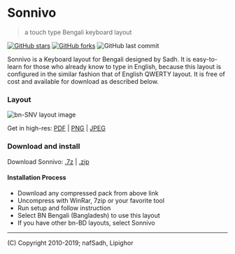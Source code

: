Sonnivo
=======
> a touch type Bengali keyboard layout

[![GitHub stars](https://img.shields.io/github/stars/Lipighor/Sonnivo.svg?style=social&label=Stars)](https://github.com/Lipighor/Sonnivo)
[![GitHub forks](https://img.shields.io/github/forks/Lipighor/Sonnivo.svg?style=social&label=Fork)](https://github.com/Lipighor/Sonnivo)
![GitHub last commit](https://img.shields.io/github/last-commit/Lipighor/Sonnivo.svg)


Sonnivo is a Keyboard layout for Bengali designed by Sadh. It is easy-to-learn 
for those who already know to type in English, because this layout is configured 
in the similar fashion that of English QWERTY layout. It is free of cost and 
available for download as described below.

### Layout
![bn-SNV layout image](http://nafsadh.com//img/bn-SNV.png)  

Get in high-res: [PDF](http://nafsadh.files.wordpress.com/2010/12/bn-snv.pdf) 
| [PNG](http://nafsadh.files.wordpress.com/2010/12/bn-snv.png) 
| [JPEG](http://nafsadh.files.wordpress.com/2010/12/bn-snv.jpg)

### Download and install
Download Sonnivo: [.7z](https://sonnivo.nafsadh.com/dist/win/bn-snv.7z) 
| [.zip](https://sonnivo.nafsadh.com/dist/win/bn-snv.zip)

#### Installation Process
- Download any compressed pack from above link
- Uncompress with WinRar, 7zip or your favorite tool
- Run setup and follow instruction
- Select BN Bengali (Bangladesh) to use this layout
- If you have other bn-BD layouts, select Sonnivo

<hr/>
(C) Copyright 2010-2019; nafSadh, Lipighor